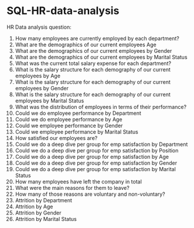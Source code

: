 # SQL-HR-data-analysis
HR Data analysis question:
1.	How many employees are currently employed by each department?
2.	What are the demographics of our current employees Age
3.	What are the demographics of our current employees by Gender 
4.	What are the demographics of our current employees by Marital Status 
5.	What was the current total salary expense for each department? 
6.	What is the salary structure for each demography of our current employees by Age
7.	What is the salary structure for each demography of our current employees by Gender
8.	What is the salary structure for each demography of our current employees by Marital Status
9.	What was the distribution of employees in terms of their performance?
10.	Could we do employee performance by Department
11.	Could we do employee performance by Age
12.	Could we employee performance by Gender
13.	Could we employee performance by Marital Status
14.	How satisfied our employees are?
15.	Could we do a deep dive per group for emp satisfaction by Department
16.	Could we do a deep dive per group for emp satisfaction by Position
17.	Could we do a deep dive per group for emp satisfaction by Age
18.	Could we do a deep dive per group for emp satisfaction by Gender
19.	Could we do a deep dive per group for emp satisfaction by Marital Status
20.	How many employees have left the company in total
21.	What were the main reasons for them to leave?
22.	How many of those reasons are voluntary and non-voluntary?
23.	Attrition by Department
24.	Attrition by Age
25.	Attrition by Gender
26.	Attrition by Marital Status
